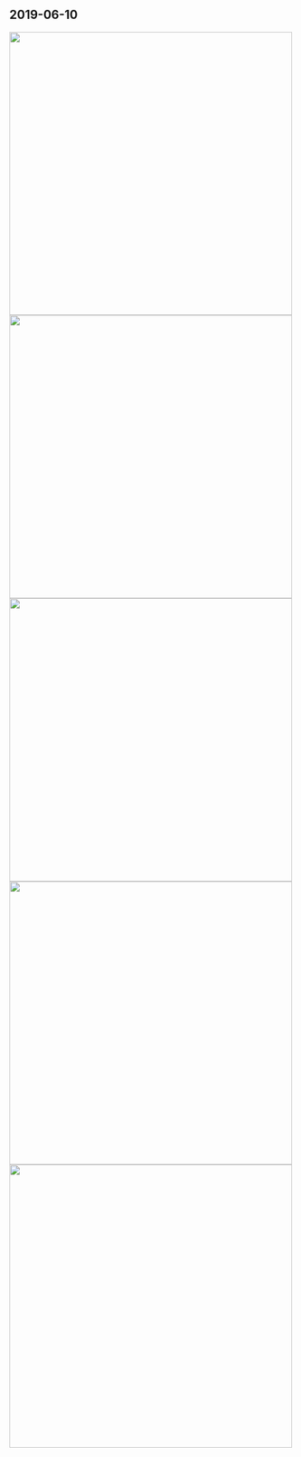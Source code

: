 


## 2019-06-10  
<img src="https://github.com/Nov05/Lambda-School-Data-Science/blob/master/pictures/ls1905_1.png?raw=true" width="500">  
<img src="https://github.com/Nov05/Lambda-School-Data-Science/blob/master/pictures/ls1905_2.png?raw=true" width="500">  
<img src="https://github.com/Nov05/Lambda-School-Data-Science/blob/master/pictures/ls1905_3.png?raw=true" width="500">  
<img src="https://github.com/Nov05/Lambda-School-Data-Science/blob/master/pictures/ls1905_4.png?raw=true" width="500">  
<img src="https://github.com/Nov05/Lambda-School-Data-Science/blob/master/pictures/ls1905_5.png?raw=true" width="500">  